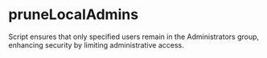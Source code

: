 # pruneLocalAdmins
Script ensures that only specified users remain in the Administrators group, enhancing security by limiting administrative access.
